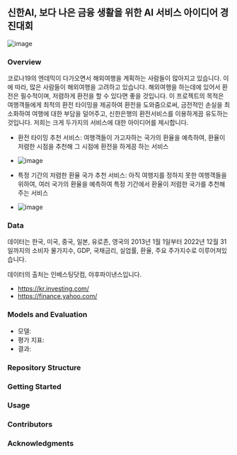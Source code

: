 ## 신한AI, 보다 나은 금융 생활을 위한 AI 서비스 아이디어 경진대회

![image](https://github.com/kangmincho1/ShinhanAI-competition/assets/72463778/2a24f61a-881d-4714-a8d1-f65dfc2cce74)

### Overview
코로나19의 엔데믹이 다가오면서 해외여행을 계획하는 사람들이 많아지고 있습니다. 이에 따라, 많은 사람들이 해외여행을 고려하고 있습니다. 해외여행을 하는데에 있어서 환전은 필수적이며, 저렴하게 환전을 할 수 있다면 좋을 것입니다.
이 프로젝트의 목적은 여행객들에게 최적의 환전 타이밍을 제공하여 환전을 도와줌으로써, 금전적인 손실을 최소화하여 여행에 대한 부담을 덜어주고, 신한은행의 환전서비스를 이용하게끔 유도하는 것입니다.
저희는 크게 두가지의 서비스에 대한 아이디어를 제시합니다.

- 환전 타이밍 추천 서비스: 여행객들이 가고자하는 국가의 환율을 예측하여, 환율이 저렴한 시점을 추천해 그 시점에 환전을 하게끔 하는 서비스
- ![image](https://github.com/kangmincho1/ShinhanAI-competition/assets/72463778/19663055-448e-42dc-a13a-9a4ca77024e0)

- 특정 기간의 저렴한 환율 국가 추천 서비스: 아직 여행지를 정하지 못한 여행객들을 위하여, 여러 국가의 환율을 예측하여 특정 기간에서 환율이 저렴한 국가를 추천해주는 서비스
- ![image](https://github.com/kangmincho1/ShinhanAI-competition/assets/72463778/d507cefe-aa5d-455f-9ac1-63e04d8b43c1)


### Data
데이터는 한국, 미국, 중국, 일본, 유로존, 영국의 2013년 1월 1일부터 2022년 12월 31일까지의 소비자 물가지수, GDP, 국채금리, 실업률, 환율, 주요 주가지수로 이루어져있습니다.

데이터의 출처는 인베스팅닷컴, 야후파이낸스입니다.
- https://kr.investing.com/
- https://finance.yahoo.com/

### Models and Evaluation
- 모델:
- 평가 지표:
- 결과:

### Repository Structure

### Getting Started

### Usage

### Contributors

### Acknowledgments
